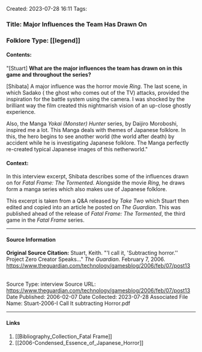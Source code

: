 Created: 2023-07-28 16:11
Tags:

### Title:  Major Influences the Team Has Drawn On
### Folklore Type:  [[legend]]

#### Contents:
"\[Stuart] **What are the major influences the team has drawn on in this game and throughout the series?** 

\[Shibata] A major influence was the horror movie _Ring_. The last scene, in which Sadako ( the ghost who comes out of the TV) attacks, provided the inspiration for the battle system using the camera. I was shocked by the brilliant way the film created this nightmarish vision of an up-close ghostly experience.

Also, the Manga _Yokai (Monster) Hunter_ series, by Daijiro Moroboshi, inspired me a lot. This Manga deals with themes of Japanese folklore. In this, the hero begins to see another world (the world after death) by accident while he is investigating Japanese folklore. The Manga perfectly re-created typical Japanese images of this netherworld."

#### Context:
In this interview excerpt, Shibata describes some of the influences drawn on for _Fatal Frame: The Tormented_.  Alongside the movie _Ring_, he draws form a manga series which also makes use of Japanese folklore.

This excerpt is taken from a Q&A released by _Take Two_ which Stuart then edited and copied into an article he posted on _The Guardian_.  This was published ahead of the release of _Fatal Frame: The Tormented_, the third game in the _Fatal Frame_ series.


----
#### Source Information
**Original Source Citation:**
	Stuart, Keith. "'I call it, 'Subtracting horror.'' Project Zero Creator Speaks..." _The Guardian_. February 7, 2006.  https://www.theguardian.com/technology/gamesblog/2006/feb/07/post13

| | |
| --- | --- |
Source Type:  interview
Source URL:  https://www.theguardian.com/technology/gamesblog/2006/feb/07/post13
Date Published:  2006-02-07
Date Collected:  2023-07-28
Associated File Name:  Stuart-2006-I Call It subtracting Horror.pdf

---
#### Links
1. [[Bibliography_Collection_Fatal Frame]]
2. [[2006-Condensed_Essence_of_Japanese_Horror]]
